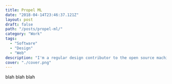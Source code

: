 ```yaml
---
title: Propel ML
date: "2018-04-14T23:46:37.121Z"
layout: post
draft: false
path: "/posts/propel-ml/"
category: "Work"
tags:
  - "Software"
  - "Design"
  - "Web"
description: "I'm a regular design contributor to the open source machine learning framework, [PropelML](https://propelml.org/). Designed and implemented the landing page, API reference, and code sandbox UI."
cover: "./cover.png"
---
```

blah blah blah